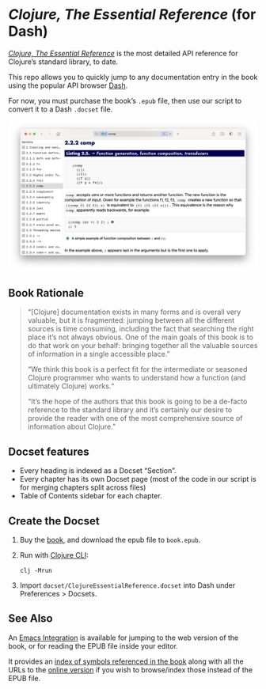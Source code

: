 # *Clojure, The Essential Reference* (for Dash)

_[Clojure, The Essential Reference][book]_ is the most detailed API
reference for Clojure’s standard library, to date.

This repo allows you to quickly jump to any documentation entry in the book
using the popular API browser [Dash][dash].

For now, you must purchase the book’s `.epub` file, then use our script to convert
it to a Dash `.docset` file.

![screenshot](screenshot.png)

## Book Rationale

> “[Clojure] documentation exists in many forms and is overall very valuable,
> but it is fragmented: jumping between all the different sources is time
> consuming, including the fact that searching the right place it’s not always
> obvious.  One of the main goals of this book is to do that work on your
> behalf: bringing together all the valuable sources of information in a single
> accessible place.”
>
> “We think this book is a perfect fit for the intermediate or seasoned Clojure
> programmer who wants to understand how a function (and ultimately Clojure)
> works.“
>
> “It’s the hope of the authors that this book is going to be a de-facto
> reference to the standard library and it’s certainly our desire to provide
> the reader with one of the most comprehensive source of information about
> Clojure.”

## Docset features

* Every heading is indexed as a Docset “Section”.
* Every chapter has its own Docset page (most of the code in our script is for merging chapters split across files)
* Table of Contents sidebar for each chapter.

## Create the Docset

1. Buy the [book], and download the epub file to `book.epub`.
1. Run with [Clojure CLI]:

    ```
    clj -Mrun
    ```

1. Import `docset/ClojureEssentialReference.docset` into Dash under Preferences > Docsets.

## See Also

An [Emacs Integration](https://github.com/p3r7/clojure-essential-ref) is
available for jumping to the web version of the book, or for reading the EPUB
file inside your editor.

It provides an [index of symbols referenced in the book][symbols] along with
all the URLs to the [online version][livebook] if you wish to browse/index
those instead of the EPUB file.

[clojure cli]:https://clojure.org/guides/getting_started
[dash]:https://kapeli.com/dash
[book]:https://www.manning.com/books/clojure-the-essential-reference
[symbols]:https://github.com/p3r7/clojure-essential-ref/blob/13ac560c25f7355fba00d9ca8c9f4ca03e7fd189/clojure-essential-ref.el#L50
[livebook]:https://livebook.manning.com/book/clojure-the-essential-reference/

